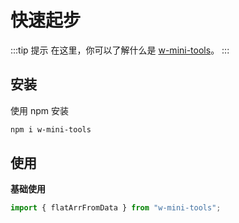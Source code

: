 # 快速起步

:::tip 提示
在这里，你可以了解什么是 [w-mini-tools](../introduction/w-mini-tools)。
:::

## 安装

使用 npm 安装

```sh
npm i w-mini-tools
```

## 使用

**基础使用**

```js
import { flatArrFromData } from "w-mini-tools";
```
